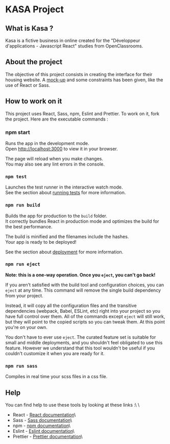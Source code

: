 # KASA Project

## What is Kasa ?

Kasa is a fictive business in online created for the "Développeur d'applications - Javascript React" studies from OpenClassrooms.

## About the project

The objective of this project consists in creating the interface for their housing website. A [mock-up](https://www.figma.com/file/2BZEoBhyxt5IwZgRn0wGsL/Kasa_FR) and some constraints has been given, like the use of React or Sass.

## How to work on it

This project uses React, Sass, npm, Eslint and Prettier.
To work on it, fork the project.
Here are the executable commands :

### npm start

Runs the app in the development mode.\
Open [http://localhost:3000](http://localhost:3000) to view it in your browser.

The page will reload when you make changes.\
You may also see any lint errors in the console.

### `npm test`

Launches the test runner in the interactive watch mode.\
See the section about [running tests](https://facebook.github.io/create-react-app/docs/running-tests) for more information.

### `npm run build`

Builds the app for production to the `build` folder.\
It correctly bundles React in production mode and optimizes the build for the best performance.

The build is minified and the filenames include the hashes.\
Your app is ready to be deployed!

See the section about [deployment](https://facebook.github.io/create-react-app/docs/deployment) for more information.

### `npm run eject`

**Note: this is a one-way operation. Once you `eject`, you can't go back!**

If you aren't satisfied with the build tool and configuration choices, you can `eject` at any time. This command will remove the single build dependency from your project.

Instead, it will copy all the configuration files and the transitive dependencies (webpack, Babel, ESLint, etc) right into your project so you have full control over them. All of the commands except `eject` will still work, but they will point to the copied scripts so you can tweak them. At this point you're on your own.

You don't have to ever use `eject`. The curated feature set is suitable for small and middle deployments, and you shouldn't feel obligated to use this feature. However we understand that this tool wouldn't be useful if you couldn't customize it when you are ready for it.

### `npm run sass`

Compiles in real time your scss files in a css file.

## Help

You can find help to use these tools by looking at these links :\ \

- React - [React documentation](https://react.dev)\
- Sass - [Sass documentation](https://sass-lang.com/documentation/)\
- npm - [npm documentation](https://docs.npmjs.com)\
- Eslint - [Eslint documentation](https://eslint.org/docs/latest/)\
- Prettier - [Prettier documentation](https://prettier.io/docs/en/)\
